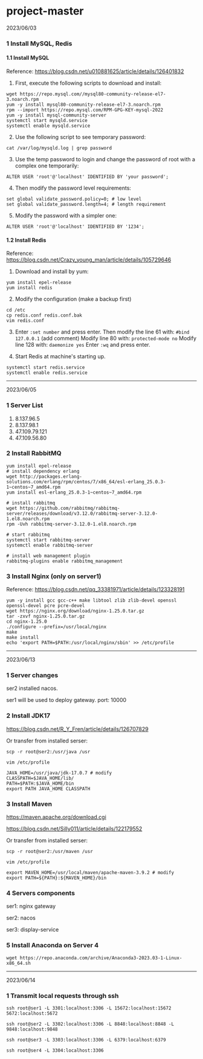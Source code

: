 # project-master

2023/06/03

### 1 Install MySQL, Redis

#### 1.1 Install MySQL

Reference: https://blog.csdn.net/u010881625/article/details/126401832

1. First, execute the following scripts to download and install:

```shell
wget https://repo.mysql.com//mysql80-community-release-el7-3.noarch.rpm
yum -y install mysql80-community-release-el7-3.noarch.rpm
rpm --import https://repo.mysql.com/RPM-GPG-KEY-mysql-2022
yum -y install mysql-community-server
systemctl start mysqld.service
systemctl enable mysqld.service
```

2. Use the following script to see temporary password:

`cat /var/log/mysqld.log | grep password`

3. Use the temp password to login and change the password of root with a complex one temporarily:

`ALTER USER 'root'@'localhost' IDENTIFIED BY 'your password';`

4. Then modify the password level requirements:

```mysql
set global validate_password.policy=0; # low level
set global validate_password.length=4; # length requirement
```

5. Modify the password with a simpler one:

`ALTER USER 'root'@'localhost' IDENTIFIED BY '1234';`

#### 1.2 Install Redis

Reference: https://blog.csdn.net/Crazy_young_man/article/details/105729646

1. Download and install by yum:

```shell
yum install epel-release
yum install redis
```

2. Modify the configuration (make a backup first)

```shell
cd /etc
cp redis.conf redis.conf.bak
vim redis.conf
```

3. Enter `:set number` and press enter. 
   Then modify the line 61 with: `#bind 127.0.0.1` (add comment)
   Modify line 80 with: `protected-mode no`
   Modify line 128 with: `daemonize yes`
   Enter `:wq` and press enter. 

4. Start Redis at machine's starting up.

```shell
systemctl start redis.service
systemctl enable redis.service
```

<hr>

2023/06/05

### 1 Server List

1. 8.137.96.5
2. 8.137.98.1
3. 47.109.79.121
4. 47.109.56.80
### 2 Install RabbitMQ

```shell
yum install epel-release
# install dependency erlang
wget http://packages.erlang-solutions.com/erlang/rpm/centos/7/x86_64/esl-erlang_25.0.3-1~centos~7_amd64.rpm
yum install esl-erlang_25.0.3-1~centos~7_amd64.rpm

# install rabbitmq
wget https://github.com/rabbitmq/rabbitmq-server/releases/download/v3.12.0/rabbitmq-server-3.12.0-1.el8.noarch.rpm
rpm -Uvh rabbitmq-server-3.12.0-1.el8.noarch.rpm 

# start rabbitmq
systemctl start rabbitmq-server
systemctl enable rabbitmq-server

# install web management plugin
rabbitmq-plugins enable rabbitmq_management
```

### 3 Install Nginx (only on server1)

Reference: https://blog.csdn.net/qq_33381971/article/details/123328191

```shell
yum -y install gcc gcc-c++ make libtool zlib zlib-devel openssl openssl-devel pcre pcre-devel
wget https://nginx.org/download/nginx-1.25.0.tar.gz
tar -zxvf nginx-1.25.0.tar.gz
cd nginx-1.25.0
./configure --prefix=/usr/local/nginx
make
make install
echo 'export PATH=$PATH:/usr/local/nginx/sbin' >> /etc/profile
```

<hr/>

2023/06/13

### 1 Server changes

ser2 installed nacos.

ser1 will be used to deploy gateway. port: 10000

### 2 Install JDK17

https://blog.csdn.net/R_Y_Fren/article/details/126707829

Or transfer from installed serser:

`scp -r root@ser2:/usr/java /usr`

```shell
vim /etc/profile

JAVA_HOME=/usr/java/jdk-17.0.7 # modify
CLASSPATH=$JAVA_HOME/lib/
PATH=$PATH:$JAVA_HOME/bin
export PATH JAVA_HOME CLASSPATH
```

### 3 Install Maven

https://maven.apache.org/download.cgi

https://blog.csdn.net/Silly011/article/details/122179552

Or transfer from installed serser:

`scp -r root@ser2:/usr/maven /usr`

```shell
vim /etc/profile

export MAVEN_HOME=/usr/local/maven/apache-maven-3.9.2 # modify
export PATH=${PATH}:${MAVEN_HOME}/bin
```

### 4 Servers components

ser1: nginx gateway

ser2: nacos

ser3: display-service

### 5 Install Anaconda on Server 4

`wget https://repo.anaconda.com/archive/Anaconda3-2023.03-1-Linux-x86_64.sh`

<hr/>

2023/06/14

### 1 Transmit local requests through ssh 

`ssh root@ser1 -L 3301:localhost:3306 -L 15672:localhost:15672 5672:localhost:5672`

`ssh root@ser2 -L 3302:localhost:3306 -L 8848:localhost:8848 -L 9848:localhost:9848`

`ssh root@ser3 -L 3303:localhost:3306 -L 6379:localhost:6379`

`ssh root@ser4 -L 3304:localhost:3306`

